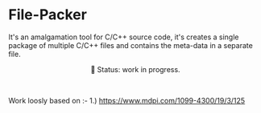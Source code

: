# File-Packer
It's an amalgamation tool for C/C++ source code, it's creates a single package of multiple C/C++ files and contains the meta-data in a separate file.

<p align="center">&#x1F534; Status: work in progress.</p>

<br/>

Work loosly based on :-
1.) https://www.mdpi.com/1099-4300/19/3/125
